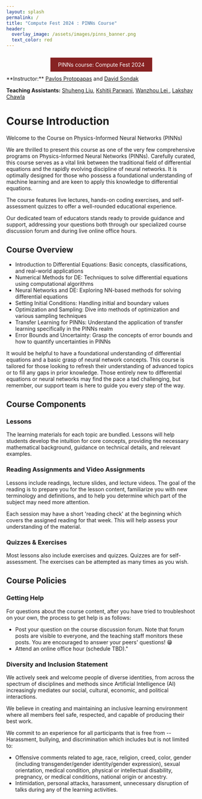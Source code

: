 ```yaml
---
layout: splash
permalink: /
title: "Compute Fest 2024 : PINNs Course"
header: 
  overlay_image: /assets/images/pinns_banner.png
  text_color: red
---
```


<style>
  .graph {
    width: 500px;
  }
</style>

<center>
<a href="https://sites.harvard.edu/computefest/" style="display: inline-block; text-decoration: none; color: white; background-color: #872222; border: none; padding: 10px 20px; margin: 10px 0; cursor: pointer;">PINNs course: Compute Fest 2024</a>
</center>
**Instructor:**  <a href="https://www.stellardnn.org/people.html">Pavlos Protopapas</a> and <a href="https://dsondak.github.io">David Sondak</a>

**Teaching Assistants:** <a href="https://www.linkedin.com/in/shuhengliu/">Shuheng Liu</a>, <a href='https://www.linkedin.com/in/kshitij-parwani/?originalSubdomain=in'>Kshitij Parwani</a>, <a href = "https://www.linkedin.com/in/wanzhou-lei-b2215a294/"> Wanzhou Lei </a>, <a href="https://www.linkedin.com/in/lakshaychawla13/">Lakshay Chawla </a>


# Course Introduction

Welcome to the Course on Physics-Informed Neural Networks (PINNs)

We are thrilled to present this course as one of the very few comprehensive programs on Physics-Informed Neural Networks (PINNs). Carefully curated, this course serves as a vital link between the traditional field of differential equations and the rapidly evolving discipline of neural networks. It is optimally designed for those who possess a foundational understanding of machine learning and are keen to apply this knowledge to differential equations.

The course features live lectures, hands-on coding exercises, and self-assessment quizzes to offer a well-rounded educational experience.

Our dedicated team of educators stands ready to provide guidance and support, addressing your questions both through our specialized course discussion forum and during live online office hours.



## Course Overview

- Introduction to Differential Equations: Basic concepts, classifications, and real-world applications
- Numerical Methods for DE: Techniques to solve differential equations using computational algorithms
- Neural Networks and DE: Exploring NN-based methods for solving differential equations
- Setting Initial Conditions: Handling initial and boundary values 
- Optimization and Sampling: Dive into methods of optimization and various sampling techniques
- Transfer Learning for PINNs: Understand the application of transfer learning specifically in the PINNs realm
- Error Bounds and Uncertainty: Grasp the concepts of error bounds and how to quantify uncertainties in PINNs

It would be helpful to have a foundational understanding of differential equations and a basic grasp of neural network concepts. This course is tailored for those looking to refresh their understanding of advanced topics or to fill any gaps in prior knowledge. Those entirely new to differential equations or neural networks may find the pace a tad challenging, but remember, our support team is here to guide you every step of the way.

## Course Components

### Lessons

The learning materials for each topic are bundled. Lessons will help students develop the intuition for core concepts, providing the necessary mathematical background, guidance on technical details, and relevant examples. 

### Reading Assignments and Video Assignments 

Lessons include readings, lecture slides, and lecture videos. The goal of the reading is to prepare you for the lesson content, familiarize you with new terminology and definitions, and to help you determine which part of the subject may need more attention. 

Each session may have a short 'reading check' at the beginning which covers the assigned reading for that week. This will help assess your understanding of the material.

### Quizzes & Exercises

Most lessons also include exercises and quizzes. Quizzes are for self-assessment. The exercises can be attempted as many times as you wish.

## Course Policies

### Getting Help

For questions about the course content, after you have tried to troubleshoot on your own, the process to get help is as follows:

- Post your question on the course discussion forum. Note that forum posts are visible to everyone, and the teaching staff monitors these posts. You are encouraged to answer your peers' questions! 😁
- Attend an online office hour (schedule TBD)."

### Diversity and Inclusion Statement

We actively seek and welcome people of diverse identities, from across the spectrum of disciplines and methods since Artificial Intelligence (AI) increasingly mediates our social, cultural, economic, and political interactions. 

We believe in creating and maintaining an inclusive learning environment where all members feel safe, respected, and capable of producing their best work. 

We commit to an experience for all participants that is free from -- Harassment, bullying, and discrimination which includes but is not limited to:

- Offensive comments related to age, race, religion, creed, color, gender (including transgender/gender identity/gender expression), sexual orientation, medical condition, physical or intellectual disability, pregnancy, or medical conditions, national origin or ancestry.
- Intimidation, personal attacks, harassment, unnecessary disruption of talks during any of the learning activities.

